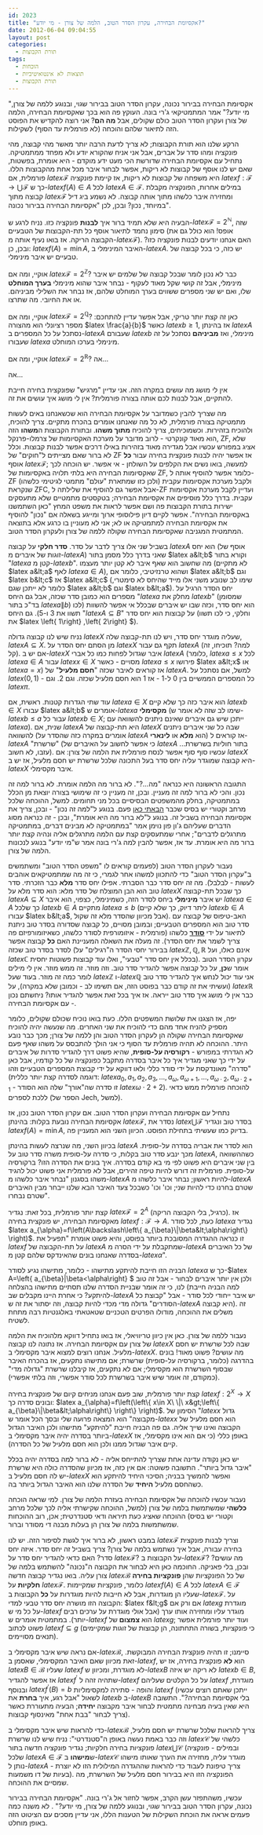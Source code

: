 ```yaml
---
id: 2023
title: "אקסיומת הבחירה, עקרון הסדר הטוב, הלמה של צורן - מי יודע?"
date: 2012-06-04 09:04:55
layout: post
categories: 
  - תורת הקבוצות
tags: 
  - הוכחות
  - תוצאות לא אינטואיטיביות
  - תורת הקבוצות
---
```

"אקסיומת הבחירה בבירור נכונה, עקרון הסדר הטוב בבירור שגוי, ובנוגע ללמה של צורן, מי יודע?" אמר המתמטיקאי ג'רי בונה. העוקץ פה הוא בכך שאקסיומת הבחירה, הלמה של צורן ועקרון הסדר הטוב כולם שקולים, אבל <strong>מה הם</strong>? אני רוצה להקדיש את הפוסט הזה לתיאור שלהם והוכחה (לא פורמלית עד הסוף) לשקילות.

הרקע שלנו הוא תורת הקבוצות; לא צריך לדעת הרבה יותר מאשר מהי קבוצה, מהי פונקציה ומהו סדר על אברים, אבל אני אניח שהקורא יודע ולא מפחד ממתמטיקה. נתחיל עם אקסיומת הבחירה שדורשת הכי מעט ידע מוקדם - היא אומרת, בפשטות, שאם יש לנו אוסף של קבוצות לא ריקות, אפשר לבחור איבר מכל אחת מהקבוצות הללו. פורמלית, אם $latex \mathcal{F}$ היא משפחה של קבוצות לא ריקות, אז קיימת פונקציה $latex f:\mathcal{F}\to\bigcup\mathcal{F}$ כך ש-$latex f\left(A\right)\in A$ לכל $latex A\in\mathcal{F}$. במילים אחרות, הפונקציה מקבלת קבוצה מתוך $latex \mathcal{F}$ ומחזירה איבר כלשהו מתוך אותה קבוצה. לא נשמע ביג דיל במיוחד, נכון? ובכן, לכן "אקסיומת הבחירה בבירור נכונה".

הבעיה היא שלא תמיד ברור איך <strong>לבנות</strong> פונקציה כזו. נניח לרגע ש-$latex \mathcal{F}=2^{\mathbb{N}}$, שזה סימון נחמד לתיאור אוסף כל תת-הקבוצות של הטבעיים (אופס! הוא כולל גם את הקבוצה הריקה. אז בואו נעיף אותה מ-$latex \mathcal{F}$). האם אנחנו יודעים לבנות פונקציה כזו? ובכן, כן: $latex f\left(A\right)=\min A$, האיבר המינימלי ב-$latex A$. יש כזה, כי בכל קבוצה של טבעיים יש איבר מינימלי.

אוקיי, ומה אם $latex \mathcal{F}=2^{\mathbb{Z}}$? כבר לא נכון לומר שבכל קבוצה של שלמים יש איבר מינימלי, אבל זה קושי שקל מאוד לעקוף - נבחר איבר שהוא מינימלי <strong>בערך המוחלט</strong> שלו, ואם יש שני מספרים ששווים בערך המוחלט שלהם, אז נבחר את השלילי מביניהם. או את החיובי. מה שתרצו.

אוקיי, ומה אם $latex \mathcal{F}=2^{\mathbb{Q}}$? כאן זה קצת יותר טריקי, אבל אפשר עדיין להתחכם: מספר רציונלי הוא מהצורה $latex \frac{a}{b}$ כאשר $latex b\ge1$, אז בהינתן $latex A$ נסתכל על כל המספרים ב-$latex A$ שעבורם $latex b$ מינימלי, ואז <strong>מביניהם</strong> נסתכל על זה שעבורו $latex a$ מינימלי בערכו המוחלט.

אוקיי, ומה אם $latex \mathcal{F}=2^{\mathbb{R}}$? אה...

אה...

אין לי מושג מה עושים במקרה הזה. אני עדיין "מרגיש" שפונקצית בחירה חייבת להתקיים, אבל לבנות לכם אותה בצורה פורמלית? אין לי מושג איך עושים את זה.

מה שצריך להבין כשמדובר על אקסיומת הבחירה הוא שכשאנחנו באים לעשות מתמטיקה בצורה פורמלית, לא כל מה שאנחנו אומרים בהכרח מתקיים. צריך להוכיח, ולהוכיח בזהירות. וכשמוכיחים, צריך להוכיח <strong>מתוך משהו</strong>. ובתורת הקבוצות ה<strong>משהו</strong> הזה הוא מאוד קונקרטי - לרוב מדובר על מערכת האקסיומות של צרמלו-פרנקל, ZF, שלא אציג במפורש עכשיו אבל מגדירה מאוד בזהירות באילו דרכים אפשר לבנות קבוצות. וכלל לא ברור שאם מצייתים ל"חוקים" של ZF אז אפשר יהיה לבנות פונקצית בחירה עבור <strong>כל</strong> אוסף $latex \mathcal{F}$; למעשה, בואו נשים את הקלפים על השולחן - אי אפשר. יש הוכחה לכך שאקסיומות הבחירה היא בלתי תלויה באקסיומות של ZF, כלומר אפשר להוסיף אותה ל-ZF ולקבל מערכת אקסיומות עקבית (ולכן כזו שמתארת "עולם" מתמטי לגיטימי כלשהו) שנקראת ZFC, אבל אפשר גם להוסיף את שלילתה ל-ZF ועדיין לקבל מערכת אקסיומות עקבית. בדרך כלל מוסיפים את אקסיומת הבחירה; בטקסטים מתמטיים שלא מתעסקים ישירות בתורת הקבוצות פה ושם אפשר לראות את משפט המחץ "כאן השתמשנו באקסיומת הבחירה". אפשר לקיים דיון פילוסופי ארוך ומייגע בשאלה אם "נכון" להוסיף את אקסיומת הבחירה למתמטיקה או לא; אני לא מעוניין בו כרגע אלא בתוצאה המתמטית המגניבה שאקסיומת הבחירה שקולה ללמה של צורן ולעקרון הסדר הטוב.

בשביל שני אלו צריך לדבר על סדר. <strong>סדר חלקי</strong> על קבוצה $latex A$ הוא יחס (אוסף של זוגות של איברים מ-$latex A$) שאני בדרך כלל מסמן בתור $latex a&lt;b$ וקורא בתור "$latex a$ קטן מ-$latex b$". מה שחשוב הוא שאף איבר לא קטן יותר מעצמו (לא מתקיים $latex a&lt;a$ לאף $latex a\in A$), ושהוא טרנזיטיבי, כלומר אם $latex a&lt;b$ וגם $latex b&lt;c$ אז $latex a&lt;c$ (שימו לב שנובע משני אלו מייד שהיחס לא סימטרי, כלומר לא ייתכן שגם $latex a&lt;b$ וגם $latex b&lt;a$). יחס הסדר הרגיל על מספרים הוא כמובן סדר שכזה, אבל גם היחס "$latex a$ מחלק את $latex b$" (שמסומן בד"כ בתור $latex a\|b$) הוא יחס סדר, וכזה שבו יש איברים שבכלל אי אפשר להשוות (לכו תשוו את 3 ו-5). גם היחס "$latex A\subseteq B$" על קבוצות הוא יחס סדר (וחלקי, כי לכו תשוו את $latex \left\{ 1\right\} ,\left\{ 2\right\} $).

נניח שיש לנו קבוצה גדולה $latex X$ שעליה מוגדר יחס סדר, ויש לנו תת-קבוצה שלה, $latex A\subseteq X$. מן הסתם יחס הסדר על $latex X$ תקף גם עבור $latex A$ (למה? תוכיחו, זה קל). אם יש ב-$latex X$ איבר שגדול לפחות כמו כל אברי $latex A$ (כלומר, $latex a\le x$ לכל $latex a\in A$ עבור $latex x\in X$ מסויים - כאשר $latex a\le x$ פירושו $latex a&lt;x$ או $latex a=x$) אז קוראים לאיבר שכזה "<strong>חסם מלעיל</strong>" של $latex A$. למשל, אם נסתכל על $latex \left(0,1\right)$ - כל המספרים הממשיים בין 0 ל-1 - אז 1 הוא חסם מלעיל שכזה. וגם 2. וגם $latex \pi$.

עוד שתי הגדרות קטנות. ראשית, אם $latex a\in X$ הוא איבר כזה כך שלא קיים $latex b\in X$ עבורו $latex a&lt;b$ אומרים ש-$latex a$ <strong>מקסימלי</strong> (שימו לב שזה לא אומר ש-$latex b\le a$ עבור כל $latex b\in X$; ייתכן שיש גם איברים שאינם ניתנים להשוואה עם $latex a$). שנית, אם $latex A$ היא תת-קבוצה של $latex X$ שבה כל שני איברים ניתנים להשוואה (אומרים במקרה כזה שהסדר על $latex A$ הוא <strong>מלא</strong> או <strong>לינארי</strong>) אז קוראים ל-$latex A$ "שרשרת" (כי אפשר לחשוב על האיברים של $latex A$ בתור חוליות בשרשרת... עזבו, לא חשוב). עכשיו סוף סוף אפשר לנסח פורמלית את הלמה של צורן: אם $latex X$ היא קבוצה שמוגדר עליה יחס סדר בעל התכונה שלכל שרשרת יש חסם מלעיל, אז יש ב-$latex X$ איבר מקסימלי.

התגובה הראשונה היא כנראה "מה...?". לא ברור מה הלמה אומרת. לא ברור למה זה נכון. והכי לא ברור למה זה מעניין. ובכן, זה מעניין כי זה שימושי בצורה יוצאת מן הכלל במתמטיקה, בחלק מהמשפטים הבסיסיים בכל מני תחומים. למשל, ההוכחה שלכל מרחב וקטורי יש בסיס שכבר <a href="http://www.gadial.net/2007/07/09/nonconstructive_proofs_vector_space_basis/">הבאתי כאן</a> פעם. בנוגע ל"למה זה נכון" - ובכן, צריך את אקסיומת הבחירה בשביל זה. בנוגע ל"לא ברור מה היא אומרת", ובכן - זה כנראה מסוג הדברים שעליהם ג'ון פון נוימן אמר "במתמטיקה לא מבינים דברים, במתמטיקה מתרגלים לדברים"; אחרי שמתעסקים קצת עם הלמה מתרגלים אליה ונהיה קצת יותר ברור מה היא אומרת. עד אז, אפשר להבין למה ג'רי בונה אמר ש"מי יודע" בנוגע לנכונות הלמה של צורן.

נעבור לעקרון הסדר הטוב (לפעמים קוראים לו "משפט הסדר הטוב" ומשתמשים ב"עקרון הסדר הטוב" כדי להתכוון למשהו אחר לגמרי, כי זה מה שמתמטיקאים אוהבים לעשות - לבלבל). מה זה יחס סדר כבר הסברתי. אפילו יחס סדר <strong>מלא</strong> כבר הזכרתי. סדר טוב הוא הבן המוצלח של סדר מלא: הוא סדר מלא על $latex X$ כך שבכל תת-קבוצה $latex A\subseteq X$ יש איבר <strong>מינימלי</strong> ביחס לסדר הזה, כשמינימלי, כצפוי, הוא איבר $latex a\in A$ כך שלכל $latex b\in A$ מתקיים $latex a\le b$ (ליתר דיוק, כך שלא קיים $latex b\in A$ עבורו $latex b&lt;a$, אבל מכיוון שהסדר מלא זה שקול). האב-טיפוס של קבוצה עם סדר טוב הוא המספרים הטבעיים; ובמובן מסויים, כל קבוצה שסדורה בסדר טוב ניתנת לתיאור על ידי <strong><a href="http://www.gadial.net/2011/05/30/ordinals_formal_definitions/">סודר</a></strong> כלשהו (פורמלית - איזומורפית לסודר כלשהו, כשאיזומורפיזם פה צריך לשמר את יחס הסדר). זה מעלה את השאלה המעניינת האם <strong>כל</strong> קבוצה אפשר לסדר בסדר טוב שכזה (בבירור יחסי הסדר ה"רגילים" על $latex \mathbb{Z},\mathbb{Q},\mathbb{R}$ אינם כאלו, ועל $latex \mathbb{C}$ בכלל אין יחס סדר "טבעי", ואלו עוד קבוצות פשוטות יחסית). עקרון הסדר הטוב אומר ש<strong>כן</strong>, על כל קבוצה אפשר להגדיר סדר טוב. וזה מוזר. זה ממש מוזר. אין לי מילים לומר כמה זה מוזר. בעוד שעל $latex \mathbb{Z}$ ו-$latex \mathbb{Q}$ אני עוד יכול לנחש איך להגדיר סדר טוב (ועשיתי את זה קודם כבר בפוסט הזה, אם תשימו לב - וכמובן שלא במקרה), על $latex \mathbb{R}$ כבר אין לי מושג איך סדר טוב ייראה. אז איך בכל זאת אפשר להגדיר אותו? ניחשתם נכון - עם אקסיומת הבחירה.

יפה, אז הצגנו את שלושת המשפטים הללו. כעת בואו נוכיח שכולם שקולים, כלומר מספיק להניח אחד מהם כדי להוכיח את שני האחרים. מה שנעשה יהיה להוכיח שאקסיומת הבחירה שקולה הן לעקרון הסדר הטוב והן ללמה של צורן; מכך כבר נובע היתר. ההוכחה לא תהיה פורמלית עד הסוף כי אני הולך להתבסס על משהו שאף פעם לא הגדרתי במפורש - <strong>רקורסיה על-סופית</strong>, שהיא פשוט דרך להגדיר סדרות של איברים על ידי כך שאני מגדיר איך כל איבר בסדרה מתקבל כפונקציה של כל קודמיו, אבל כאן "סדרה" מאונדקסת על ידי סודר כללי ולאו דווקא על ידי קבוצת המספרים הטבעיים וזהו (דוגמה לסדרה קצת יותר כללית: $latex a_{0},a_{1},a_{2},a_{3},\dots,a_{\omega},a_{\omega+1},\dots,a_{\omega\cdot2},a_{\omega\cdot2+1}$ - זו סדרה שה"אורך" שלה הוא הסודר $latex \omega\cdot2+2$). להוכחה פורמלית ממש כדאי ללכת לספרים (הספר של Jech, למשל).

נתחיל עם אקסיומת הבחירה ועקרון הסדר הטוב. אם עקרון הסדר הטוב נכון, אז אקסיומת הבחירה נובעת בקלות: בהינתן $latex \mathcal{F}$, נסדר את $latex \bigcup\mathcal{F}$ בסדר טוב ונגדיר $latex f\left(A\right)=\min A$, בדיוק כמו שעשיתי בתחילת הפוסט. הכיוון השני הוא המעניין פה.

בכיוון השני, מה שנרצה לעשות בהינתן $latex A$ הוא לסדר את אבריה בסדרה על-סופית. מכך ינבע סדר טוב בקלות, כי סדרה על-סופית משרה סדר טוב על $latex A$, כשההשוואה בין שני איברים היא פשוט לפי מי בא קודם בסדרה. איך בונים את הסדרה הזו? ברקורסיה על-סופית. פורמלית זה דורש להיות טיפה זהירים, אבל לא פורמלית אני פשוט יכול להגיד משהו בסגנון "נבחר איבר כלשהו מ-$latex A$ להיות ראשון; נבחר איבר כלשהו מ-$latex A$ שטרם בחרנו כדי להיות שני; וכו' וכו' כשבכל צעד האיבר הבא שלנו ייבחר מבין האיברים שטרם נבחרו".

קצת יותר פורמלית, בכל זאת: נגדיר $latex \mathcal{F}=2^{A}$ (כרגיל, בלי הקבוצה הריקה). אז מאקסיומת הבחירה, יש פונקצית בחירה $latex f:\mathcal{F}\to A$. כעת, לכל סודר $latex \alpha$ נגדיר $latex a_{\alpha}=f\left(A\backslash\left\{ a_{\beta}\|\beta&lt;\alpha\right\} \right)$. זו כנראה ההגדרה המסובכת ביותר בפוסט, והיא פשוט אומרת "תפעיל את $latex f$ על תת-הקבוצה של $latex A$ שמתקבלת על ידי הסרה מ-$latex A$ של כל האיברים בסדרה שאנחנו בונים שהאינדקס שלהם קטן מ-$latex \alpha$".

הבניה הזו חייבת להיתקע מתישהו - כלומר, מתישהו נגיע לסודר $latex \alpha$ כך ש-$latex A=\left\{ a_{\beta}\|\beta&lt;\alpha\right\} $ ולכן אין יותר איברים לבחור - אבל זה טוב לנו, כי זה אומר שבניית הסדרה שלנו תסתיים מתישהו בהצלחה (למה הבניה חייבת להיתקע? כי אחרת היינו מקבלים שב-$latex A$ יש איבר ייחודי לכל סודר - אבל "קבוצת כל הסודרים" גדולה מדי מכדי להיות קבוצה, וזה יסתור את זה ש-$latex A$ היא קבוצה). זה משלים את ההוכחה, מודולו הפרטים הטכניים שטאטאתי באלגנטיות רבה מתחת לשטיח.

נעבור ללמה של צורן. כאן אין כיוון טריוויאלי, אז בואו נתחיל דווקא מלהוכיח את הלמה של צורן עם אקסיומת הבחירה. אז נתונה לנו קבוצה $latex X$ שבה לכל שרשרת יש חסם מלעיל. אנחנו רוצים למצוא איבר מקסימלי ב-$latex X$. מה עושים? פשוט מאוד! בונים בהדרגה (כלומר, ברקורסיה על-סופית) שרשרת; אם מתישהו נתקעים, אז בהכרח האיבר שבסוף השרשרת הוא מקסימלי; אם לא נתקעים, אז קיבלנו שרשרת "גדולה מדי" (כמקודם, זה אומר שיש איבר בשרשרת לכל סודר אפשרי, וזה בלתי אפשרי).

קצת יותר פורמלית, שוב פעם אנחנו מניחים קיום של פונקצית בחירה $latex f:2^{X}\to X$ ובונים סדרה כך: $latex a_{\alpha}=f\left(\left\{ x\in X\ \|\ x&gt;\left\{ a_{\beta}\|\beta&lt;\alpha\right\} \right\} \right)$. הסימון של "$latex x$ גדול מקבוצה" הוא המצאה פרועה שלי ובסך הכל אומר ש-$latex x$ הוא חסם מלעיל של הקבוצה ואינו שייך אליה. גם פה הבניה חייבת "להיתקע" מתישהו ולכן האיבר הגדול ביותר בסדרה יהיה איבר מקסימלי ב-$latex X$ באופן כללי (כי אם הוא אינו מקסימלי, אז קיים איבר שגדול ממנו ולכן הוא חסם מלעיל של כל הסדרה).

יש כאן נקודה עדינה אחת שצריך להתייחס אליה - לא ברור למה בסדרה יהיה בכלל "איבר גדול ביותר". התשובה פשוטה: אם אין כזה, אז מכיוון שהסדרה כולה היא שרשרת יש לה חסם מלעיל ב-$latex X$ ואפשר להמשיך בבניה; הסיכוי היחיד להיתקע הוא כשהחסם מלעיל <strong>היחיד</strong> של הסדרה שלנו הוא האיבר הגדול ביותר בה.

נעבור עכשיו להוכחה של אקסיומת הבחירה בעזרת הלמה של צורן. למי שראה הוכחה <strong>כלשהי</strong> שמשתמשת בלמה של צורן (למשל, ההוכחה שקישרתי אליה לכך שלכל מרחב וקטורי יש בסיס) ההוכחה שאציג כעת תיראה ודאי סטנדרטית; אכן, רוב ההוכחות שמשתמשות בלמה של צורן הן בעלות מבנה די מסודר וברור.

במבט ראשון, לא ברור איך לגשת לסיפור הזה. יש לנו $latex \mathcal{F}$ וצריך לבנות פונקצית בחירה עבורה, אבל איך נשתמש בלמה של צורן? צריך בשביל זה יחס סדר. איזה יחס סדר? האם כדאי להגדיר יחס סדר על $latex \mathcal{F}$? על הקבוצות ב-$latex \mathcal{F}$? מה עושים? ובכן, בלי פאניקה. החוכמה כאן היא לבחור את הקבוצה ה"נכונה" להשתמש בלמה של צורן עליה. בואו נגדיר קבוצה חדשה $latex \mathcal{B}$ של כל הפונקציות שהן <strong>פונקציות בחירה חלקיות</strong> על $latex \mathcal{F}$. כלומר, פונקציות שמקיימות $latex f\left(A\right)\in A$ לכל $latex A\in\mathcal{F}$ שעליו הן מוגדרות, אבל לא חייבות להיות מוגדרות על <strong>כל</strong> הקבוצות ב-$latex \mathcal{F}$. על הקבוצה הזו מושרה יחס סדר טבעי למדי: $latex f&lt;g$ אם ורק אם $latex g$ מוגדרת על כל מי ש-$latex f$ מוגדר עליו ומחזירה אותו ערך (אבל אולי מוגדרת על ערכים רבים יותר). במתמטית אומרים ש-$latex f$ הוא <strong>צמצום </strong>של $latex g$; ועוד יותר פורמלית אפשר פשוט לכתוב $latex f\subseteq g$ (כי פונקציות, בשורה התחתונה, הן קבוצות של זוגות שמקיימים תנאים מסויימים).

אם נראה שיש איבר מקסימלי ב-$latex \mathcal{B}$, סיימנו; זו תהיה פונקצית הבחירה המבוקשת. זאת מכיוון שאם האיבר המקסימלי, שאסמן ב-$latex f$, הוא <strong>לא</strong> פונקצית בחירה, אז יש $latex B\in\mathcal{B}$ שעליו $latex f$ לא מוגדרת, ומכיוון ש-$latex B$ לא ריקה יש איזה $latex b\in B$, אז אפשר להגדיר $latex f^{\prime}$ שתהיה זהה ל-$latex f$ על כל הקלטים שעליהם $latex f$ מוגדרת, ובנוסף $latex f^{\prime}\left(B\right)=b$ והופה - סתירה למקסימליות $latex f$ (ייתכן שאתם רוצים עכשיו לשאול "אבל רגע, איך <strong>בחרת</strong> את $latex b$ ב-$latex B$ בלי אקסיומת הבחירה?". התשובה היא שאין בעיה מבחינה מתמטית לבחור איבר מקבוצה <strong>יחידה</strong>; הבעיה מתעוררת כאשר צריך לבחור "בבת אחת" מאינסוף קבוצות).

כדי להראות שיש איבר מקסימלי ב-$latex \mathcal{B}$ צריך להראות שלכל שרשרת יש חסם מלעיל, וזה כבר באמת נעשה באופן ה"סטנדרטי": נניח שיש לנו שרשרת $latex \mathcal{C}$ כלשהי של פונקציות בחירה חלקיות; נגדיר פונקציה חדשה בתור $latex \bigcup\mathcal{C}$ (ובמילים - פונקציה שלכל $latex A\in\mathcal{F}$ ש<strong>מישהו</strong> ב-$latex \mathcal{C}$ מוגדר עליה, מחזירה את הערך שאותו מישהו נותן ל-$latex A$ - צריך טיפונת לעבוד כדי להראות שההגדרה המילולית הזו לא יוצרת בעיות של דו משמעות). הפונקציה הזו היא בבירור חסם מלעיל של השרשרת, מה שמסיים את ההוכחה.

עכשיו, משהתפזר עשן הקרב, אפשר לחזור אל ג'רי בונה. "אקסיומת הבחירה בבירור נכונה, עקרון הסדר הטוב בבירור שגוי, ובנוגע ללמה של צורן, מי יודע?" . לא משנה כמה פעמים אראה את הוכחת השקילות של הטענות הללו, אני עדיין מסכים עם הציטוט הזה באופן מוחלט.
